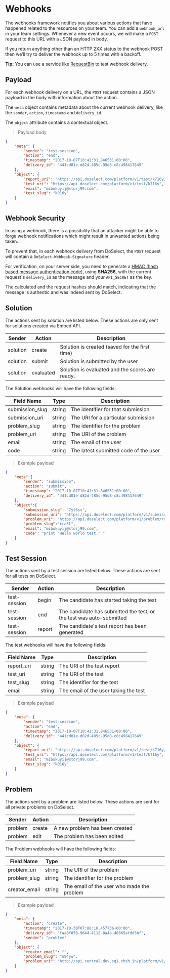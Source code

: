 # Webhooks

The webhooks framework notifies you about various actions that have happened related to the resources on your team. You can add a
`webhook_url` in your team settings. Whenever a new event occurs, we will make a `POST` request to this URL with a JSON payload in body.

If you return anything other than an HTTP 2XX status to the webhook POST then we’ll try to deliver the webhook up to 5 times with a backoff.

**Tip:** You can use a service like [RequestBin](https://requestb.in/) to test webhook delivery.


## Payload

For each webhook delivery on a URL, the `POST` request contains a JSON payload in the body with information about the action.

The `meta` object contains metadata about the current webhook delivery, like the `sender`, `action`, `timestamp` and `delivery_id`.

The `object` attribute contains a contextual object.


> Payload body

```json
{
    "meta": {
        "sender": "test-session",
        "action": "end",
        "timestamp": "2017-10-07T10:41:31.846531+00:00",
        "delivery_id": "441cd01e-d82d-485c-95d8-c8c498417649"
    },
    "object": {
        "report_uri": "https://api.doselect.com/platform/v1/test/k716y/candidates/mibukuyij@storj99.com/report",
        "test_uri": "https://api.doselect.com/platform/v1/test/k716y",
        "email": "mibukuyij@storj99.com",
        "test_slug": "k016y"
    }
}
```

## Webhook Security

In using a webhook, there is a possibility that an attacker might be able to forge webhook notifications which
might result in unwanted actions being taken.

To prevent that, in each webhook delivery from DoSelect, the `POST` request will contain a `DoSelect-Webhook-Signature` header.

For verification, on your server side, you need to generate a [HMAC (hash based message authentication code)](http://en.wikipedia.org/wiki/Hash-based_message_authentication_code),
using **SHA256**, with the current request's `delivery_id` as the message and your `API_SECRET` as the key.

The calculated and the request hashes should match, indicating that the message is authentic and was indeed sent by DoSelect.


## Solution

The actions sent by solution are listed below. These actions are only sent for solutions created via Embed API.

Sender   | Action    | Description
------   | --------- | --------
solution | create    | Solution is created (saved for the first time)
solution | submit    | Solution is submitted by the user
solution | evaluated | Solution is evaluated and the scores are ready.

The Solution webhooks will have the following fields:

Field Name             | Type       | Description
----------             | ---------  | -----------
submission_slug        | string     | The identifier for that submission
submission_uri         | string     | The URI for a particular submission
problem_slug           | string     | The identifier for the problem
problem_uri            | string     | The URI of the problem
email                  | string     | The email of the user
code                   | string     | The latest submitted code of the user


> Example payload

```json
{
    "meta":{
        "sender": "submission",
        "action": "submit",
        "timestamp": "2017-10-07T10:41:31.846531+00:00",
        "delivery_id": "441cd01e-d82d-485c-95d8-c8c498417649"
    },
    "object":{
        "submission_slug": "7yt6ss",
        "submission_uri": "https://api.doselect.com/platform/v1/submission/7yt6ss",
        "problem_uri": "https://api.doselect.com/platform/v1/problem/rra3l",
        "problem_slug":"rra3l",
        "email": "mibukuyij@storj99.com",
        "code": "print 'Hello world test.' "
    }
}
```


## Test Session

The actions sent by a test session are listed below. These actions are sent for all tests on DoSelect.

Sender       | Action | Description
------------ |------- | --------
test-session | begin  | The candidate has started taking the test
test-session | end    | The candidate has submitted the test, or the test was auto-submitted
test-session | report | The candidate's test report has been generated


The test webhooks will have the following fields:

Field Name | Type   | Description
---------- | ------ | -----------
report_uri | string | The URI of the test report
test_uri   | string | The URI of the test
test_slug  | string | The identifier for the test
email      | string | The email of the user taking the test


> Example payload

```json
{
    "meta": {
        "sender": "test-session",
        "action": "end",
        "timestamp": "2017-10-07T10:41:31.846531+00:00",
        "delivery_id": "441cd01e-d82d-485c-95d8-c8c498417649"
    },
    "object": {
        "report_uri": "https://api.doselect.com/platform/v1/test/k716y/candidates/mibukuyij@storj99.com/report",
        "test_uri": "https://api.doselect.com/platform/v1/test/k716y",
        "email": "mibukuyij@storj99.com",
        "test_slug": "k016y"
    }
}
```

## Problem

The actions sent by a problem are listed below. These actions are sent for all private problems on DoSelect.

Sender  | Action | Description
------- | ------ | --------
problem | create | A new problem has been created
problem | edit   | The problem has been edited

The Problem webhooks will have the following fields:

Field Name    | Type   | Description
------------- | ------ | -----------
problem_uri   | string | The URI of the problem
problem_slug  | string | The identifier for the problem
creator_email | string | The email of the user who made the problem

> Example payload

```json
{
	"meta": {
		"action": "create",
		"timestamp": "2017-10-30T07:08:18.457736+00:00",
		"delivery_id": "faa8f070-9644-4112-8a4b-40865afdd5bf",
		"sender": "problem"
	},
	"object": {
		"creator_email": "",
		"problem_slug": "o94yw",
		"problem_uri": "http://api.central.dev.sg1.chsh.in/platform/v1/problem/o94yw"
	}
}
```
